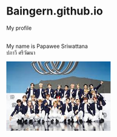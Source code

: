 # Baingern.github.io
My profile

<br>My name is Papawee Sriwattana 
<br>ปภาวี ศรีวัฒนา

![image](NCT.jpg)